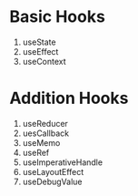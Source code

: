 # Basic Hooks
1. useState
2. useEffect
3. useContext
# Addition Hooks
1. useReducer
2. uesCallback
3. useMemo
4. useRef
5. useImperativeHandle
6. useLayoutEffect
7. useDebugValue
   
